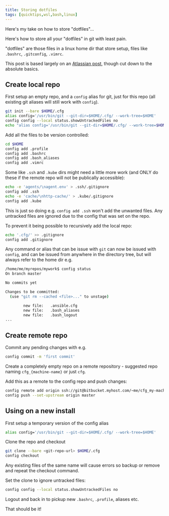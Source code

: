 ```yaml
---
title: Storing dotfiles
tags: [quicktips,wsl,bash,linux]
---
```

Here's my take on how to store "dotfiles"...
<!--more-->
Here's how to store all your "dotfiles" in git with least pain.

"dotfiles" are those files in a linux home dir that store setup, files like
`.bashrc`, `.gitconfig`, `.vimrc`.

This post is based largely on an [Atlassian post](https://www.atlassian.com/git/tutorials/dotfiles),
though cut down to the absolute basics.

## Create local repo

First setup an empty repo, and a `config` alias for git, just for this repo
(all existing git aliases will still work with `config`).

```bash
git init --bare $HOME/.cfg
alias config='/usr/bin/git --git-dir=$HOME/.cfg/ --work-tree=$HOME'
config config --local status.showUntrackedFiles no
echo "alias config='/usr/bin/git --git-dir=$HOME/.cfg/ --work-tree=$HOME'" >> $HOME/.bash_aliases
```

Add all the files to be version controlled:

```bash
cd $HOME
config add .profile
config add .bashrc
config add .bash_aliases
config add .vimrc
```

Some like `.ssh` and `.kube` dirs might need a little more work (and ONLY
do these if the remote repo will not be publically accessible):

```bash
echo -e 'agents/\nagent.env' > .ssh/.gitignore
config add .ssh
echo -e 'cache/\nhttp-cache/' > .kube/.gitignore
config add .kube
```

This is just so doing e.g. `config add .ssh` won't add the unwanted files.
Any untracked files are ignored due to the config that was set on the repo.

To prevent it being possible to recursively add the local repo:

```bash
echo '.cfg/' >> .gitignore
config add .gitignore
```

Any command or alias that can be issue with `git` can now be issued with
`config`, and can be issued from anywhere in the directory tree, but will always 
refer to the home dir e.g.

```bash
/home/me/myrepos/mywork$ config status
On branch master

No commits yet

Changes to be committed:
  (use "git rm --cached <file>..." to unstage)

        new file:   .ansible.cfg
        new file:   .bash_aliases
        new file:   .bash_logout
...
```

## Create remote repo

Commit any pending changes with e.g. 
```bash
config commit -m 'first commit'
```

Create a completely empty repo on a remote repository - suggested repo
naming `cfg_{machine-name}` or just `cfg`.

Add this as a remote to the config repo and push changes:

```bash
config remote add origin ssh://git@bitbucket.myhost.com/~me/cfg_my-machine.git
config push --set-upstream origin master
```

## Using on a new install

First setup a temporary version of the config alias

```bash
alias config='/usr/bin/git --git-dir=$HOME/.cfg/ --work-tree=$HOME'
```

Clone the repo and checkout
```bash
git clone --bare <git-repo-url> $HOME/.cfg
config checkout
```

Any existing files of the same name will cause errors so backup or remove
and repeat the checkout command.

Set the clone to ignore untracked files:

```bash
config config --local status.showUntrackedFiles no
```

Logout and back in to pickup new `.bashrc`, `.profile`, aliases etc.

That should be it!




